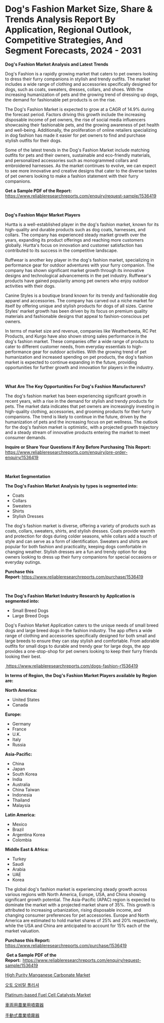 <p><h1>Dog's Fashion Market Size, Share & Trends Analysis Report By Application, Regional Outlook, Competitive Strategies, And Segment Forecasts, 2024 - 2031</h1></p><p><strong>Dog's Fashion Market Analysis and Latest Trends</strong></p>
<p><p>Dog's Fashion is a rapidly growing market that caters to pet owners looking to dress their furry companions in stylish and trendy outfits. The market includes a wide range of clothing and accessories specifically designed for dogs, such as coats, sweaters, dresses, collars, and shoes. With the increasing humanization of pets and the growing trend of dressing up dogs, the demand for fashionable pet products is on the rise.</p><p>The Dog's Fashion Market is expected to grow at a CAGR of 14.9% during the forecast period. Factors driving this growth include the increasing disposable income of pet owners, the rise of social media influencers showcasing their fashionable pets, and the growing awareness of pet health and well-being. Additionally, the proliferation of online retailers specializing in dog fashion has made it easier for pet owners to find and purchase stylish outfits for their dogs.</p><p>Some of the latest trends in the Dog's Fashion Market include matching outfits for pets and their owners, sustainable and eco-friendly materials, and personalized accessories such as monogrammed collars and embroidered harnesses. As the market continues to evolve, we can expect to see more innovative and creative designs that cater to the diverse tastes of pet owners looking to make a fashion statement with their furry companions.</p></p>
<p><strong>Get a Sample PDF of the Report:&nbsp;</strong> <a href="https://www.reliableresearchreports.com/enquiry/request-sample/1536419">https://www.reliableresearchreports.com/enquiry/request-sample/1536419</a></p>
<p>&nbsp;</p>
<p><strong>Dog's Fashion Major Market Players</strong></p>
<p><p>Hurtta is a well-established player in the dog's fashion market, known for its high-quality and durable products such as dog coats, harnesses, and collars. The company has experienced steady market growth over the years, expanding its product offerings and reaching more customers globally. Hurtta's focus on innovation and customer satisfaction has contributed to its success in the competitive landscape.</p><p>Ruffwear is another key player in the dog's fashion market, specializing in performance gear for outdoor adventures with your furry companion. The company has shown significant market growth through its innovative designs and technological advancements in the pet industry. Ruffwear's products have gained popularity among pet owners who enjoy outdoor activities with their dogs.</p><p>Canine Styles is a boutique brand known for its trendy and fashionable dog apparel and accessories. The company has carved out a niche market for itself by offering unique and stylish products for dogs of all sizes. Canine Styles' market growth has been driven by its focus on premium quality materials and fashionable designs that appeal to fashion-conscious pet owners.</p><p>In terms of market size and revenue, companies like Weatherbeeta, RC Pet Products, and Kurgo have also shown strong sales performance in the dog's fashion market. These companies offer a wide range of products to cater to different customer needs, from everyday essentials to high-performance gear for outdoor activities. With the growing trend of pet humanization and increased spending on pet products, the dog's fashion market is expected to continue expanding in the future, providing opportunities for further growth and innovation for players in the industry.</p></p>
<p>&nbsp;</p>
<p><strong>What Are The Key Opportunities For Dog's Fashion Manufacturers?</strong></p>
<p><p>The dog's fashion market has been experiencing significant growth in recent years, with a rise in the demand for stylish and trendy products for pets. The market data indicates that pet owners are increasingly investing in high-quality clothing, accessories, and grooming products for their furry companions. The trend is likely to continue in the future, driven by the humanization of pets and the increasing focus on pet wellness. The outlook for the dog's fashion market is optimistic, with a projected growth trajectory and a steady stream of innovative products entering the market to meet consumer demands.</p></p>
<p><strong>Inquire or Share Your Questions If Any Before Purchasing This Report:</strong> <a href="https://www.reliableresearchreports.com/enquiry/pre-order-enquiry/1536419">https://www.reliableresearchreports.com/enquiry/pre-order-enquiry/1536419</a></p>
<p>&nbsp;</p>
<p><strong>Market Segmentation</strong></p>
<p><strong>The Dog's Fashion Market Analysis by types is segmented into:</strong></p>
<p><ul><li>Coats</li><li>Collars</li><li>Sweaters</li><li>Shirts</li><li>Stylish Dresses</li></ul></p>
<p><p>The dog's fashion market is diverse, offering a variety of products such as coats, collars, sweaters, shirts, and stylish dresses. Coats provide warmth and protection for dogs during colder seasons, while collars add a touch of style and can serve as a form of identification. Sweaters and shirts are popular for both fashion and practicality, keeping dogs comfortable in changing weather. Stylish dresses are a fun and trendy option for dog owners looking to dress up their furry companions for special occasions or everyday outings.</p></p>
<p><strong>Purchase this Report:&nbsp;</strong><a href="https://www.reliableresearchreports.com/purchase/1536419">https://www.reliableresearchreports.com/purchase/1536419</a></p>
<p>&nbsp;</p>
<p><strong>The Dog's Fashion Market Industry Research by Application is segmented into:</strong></p>
<p><ul><li>Small Breed Dogs</li><li>Large Breed Dogs</li></ul></p>
<p><p>Dog's Fashion Market Application caters to the unique needs of small breed dogs and large breed dogs in the fashion industry. The app offers a wide range of clothing and accessories specifically designed for both small and large breeds to ensure they can stay stylish and comfortable. From adorable outfits for small dogs to durable and trendy gear for large dogs, the app provides a one-stop-shop for pet owners looking to keep their furry friends looking their best.</p></p>
<p><a href="https://www.reliableresearchreports.com/dogs-fashion-r1536419">&nbsp;https://www.reliableresearchreports.com/dogs-fashion-r1536419</a></p>
<p><strong>In terms of Region, the Dog's Fashion Market Players available by Region are:</strong></p>
<p>
    <p> <strong> North America: </strong>
        <ul>
            <li>United States</li>
            <li>Canada</li>
        </ul>
        </p> 
    <p> <strong> Europe: </strong>
        <ul>
            <li>Germany</li>
            <li>France</li>
            <li>U.K.</li>
            <li>Italy</li>
            <li>Russia</li>
        </ul>
        </p> 
    <p> <strong> Asia-Pacific: </strong>
        <ul>
            <li>China</li>
            <li>Japan</li>
            <li>South Korea</li>
            <li>India</li>
            <li>Australia</li>
            <li>China Taiwan</li>
            <li>Indonesia</li>
            <li>Thailand</li>
            <li>Malaysia</li>
        </ul>
        </p> 
    <p> <strong> Latin America: </strong>
        <ul>
            <li>Mexico</li>
            <li>Brazil</li>
            <li>Argentina Korea</li>
            <li>Colombia</li>
        </ul>
        </p> 
    <p> <strong> Middle East & Africa: </strong>
        <ul>
            <li>Turkey</li>
            <li>Saudi</li>
            <li>Arabia</li>
            <li>UAE</li>
            <li>Korea</li>
        </ul>
    </p>
    </p>
<p><p>The global dog's fashion market is experiencing steady growth across various regions with North America, Europe, USA, and China showing significant growth potential. The Asia-Pacific (APAC) region is expected to dominate the market with a projected market share of 35%. This growth is attributed to increasing urbanization, rising disposable income, and changing consumer preferences for pet accessories. Europe and North America are estimated to hold market shares of 25% and 20% respectively, while the USA and China are anticipated to account for 15% each of the market valuation.</p></p>
<p><strong>Purchase this Report: </strong><a href="https://www.reliableresearchreports.com/purchase/1536419">https://www.reliableresearchreports.com/purchase/1536419</a></p>
<p>&nbsp;<strong>Get a Sample PDF of the Report:&nbsp;&nbsp;</strong><a href="https://www.reliableresearchreports.com/enquiry/request-sample/1536419">https://www.reliableresearchreports.com/enquiry/request-sample/1536419</a></p>
<p><strong></strong></p>
<p><p><a href="https://github.com/ZackaryHalvorson2023/Market-Research-Report-List-1/blob/main/high-purity-manganese-carbonate-market.md">High Purity Manganese Carbonate Market</a></p><p><a href="https://github.com/lzuwsfreyoq70/Market-Research-Report-List-2/blob/main/2950861147873.md">오토 오비탈 폴리셔</a></p><p><a href="https://github.com/DeonteStanton2023/Market-Research-Report-List-1/blob/main/platinum-based-fuel-cell-catalysts-market.md">Platinum-based Fuel Cell Catalysts Market</a></p><p><a href="https://github.com/xemfu2379520/Market-Research-Report-List-2/blob/main/5480778139962.md">車両用農業用噴霧器</a></p><p><a href="https://github.com/JessKilback/Market-Research-Report-List-1/blob/main/7338060139961.md">手動式農業噴霧器</a></p></p>